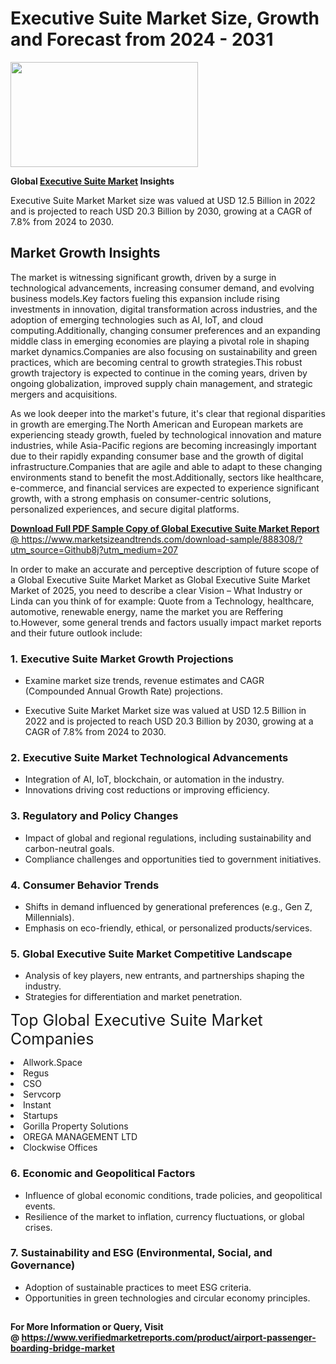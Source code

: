 <H1>Executive Suite Market Size, Growth and Forecast from 2024 - 2031</H1><img class="aligncenter size-medium wp-image-584254" src="https://thirdeyenews.in/wp-content/uploads/2024/09/Global-Market-Research-300x168.jpeg" alt="" width="300" height="168" /><p><strong>Global&nbsp;<a href="https://www.marketsizeandtrends.com/download-sample/888308/?utm_source=Github8j?utm_medium=207">Executive Suite Market</a> Insights</strong></p><p>Executive Suite Market Market size was valued at USD 12.5 Billion in 2022 and is projected to reach USD 20.3 Billion by 2030, growing at a CAGR of 7.8% from 2024 to 2030.</p><p><h2>Market Growth Insights</h2> <p>The market is witnessing significant growth, driven by a surge in technological advancements, increasing consumer demand, and evolving business models.Key factors fueling this expansion include rising investments in innovation, digital transformation across industries, and the adoption of emerging technologies such as AI, IoT, and cloud computing.Additionally, changing consumer preferences and an expanding middle class in emerging economies are playing a pivotal role in shaping market dynamics.Companies are also focusing on sustainability and green practices, which are becoming central to growth strategies.This robust growth trajectory is expected to continue in the coming years, driven by ongoing globalization, improved supply chain management, and strategic mergers and acquisitions.</p> <p><a href="#"></a></p> <p>As we look deeper into the market's future, it's clear that regional disparities in growth are emerging.The North American and European markets are experiencing steady growth, fueled by technological innovation and mature industries, while Asia-Pacific regions are becoming increasingly important due to their rapidly expanding consumer base and the growth of digital infrastructure.Companies that are agile and able to adapt to these changing environments stand to benefit the most.Additionally, sectors like healthcare, e-commerce, and financial services are expected to experience significant growth, with a strong emphasis on consumer-centric solutions, personalized experiences, and secure digital platforms.</p> <p><a href="#"></p><p><span class=""><strong>Download Full PDF Sample Copy of Global Executive Suite Market Report</strong> @ <a href="https://www.marketsizeandtrends.com/download-sample/888308/?utm_source=Github8j?utm_medium=207" target="_blank">https://www.marketsizeandtrends.com/download-sample/888308/?utm_source=Github8j?utm_medium=207</a></span></p><p>In order to make an accurate and perceptive description of future scope of a Global&nbsp;Executive Suite Market Market as Global&nbsp;Executive Suite Market Market of 2025, you need to describe a clear Vision &ndash; What Industry or Linda can you think of for example: Quote from a Technology, healthcare, automotive, renewable energy, name the market you are Reffering to.However, some general trends and factors usually impact market reports and their future outlook include:</p><h3>1.&nbsp;<strong>Executive Suite Market Growth Projections</strong></h3><ul><li>Examine market size trends, revenue estimates and CAGR (Compounded Annual Growth Rate) projections.</li><li><p>Executive Suite Market Market size was valued at USD 12.5 Billion in 2022 and is projected to reach USD 20.3 Billion by 2030, growing at a CAGR of 7.8% from 2024 to 2030.</p></li></ul><h3>2.&nbsp;<strong>Executive Suite Market Technological Advancements</strong></h3><ul><li>Integration of AI, IoT, blockchain, or automation in the industry.</li><li>Innovations driving cost reductions or improving efficiency.</li></ul><h3>3.&nbsp;<strong>Regulatory and Policy Changes</strong></h3><ul><li>Impact of global and regional regulations, including sustainability and carbon-neutral goals.</li><li>Compliance challenges and opportunities tied to government initiatives.</li></ul><h3>4.&nbsp;<strong>Consumer Behavior Trends</strong></h3><ul><li>Shifts in demand influenced by generational preferences (e.g., Gen Z, Millennials).</li><li>Emphasis on eco-friendly, ethical, or personalized products/services.</li></ul><h3>5.&nbsp;<strong>Global Executive Suite Market Competitive Landscape</strong></h3><ul><li>Analysis of key players, new entrants, and partnerships shaping the industry.</li><li>Strategies for differentiation and market penetration.</li></ul><p data-pm-slice="1 1 []"><span style="color: inherit; font-family: inherit; font-size: 25px;">Top Global Executive Suite Market Companies</span></p><div class="" data-test-id=""><p><li>Allwork.Space</li><li> Regus</li><li> CSO</li><li> Servcorp</li><li> Instant</li><li> Startups</li><li> Gorilla Property Solutions</li><li> OREGA MANAGEMENT LTD</li><li> Clockwise Offices</li></p></div><h3>6.&nbsp;<strong>Economic and Geopolitical Factors</strong></h3><ul><li>Influence of global economic conditions, trade policies, and geopolitical events.</li><li>Resilience of the market to inflation, currency fluctuations, or global crises.</li></ul><h3>7.&nbsp;<strong>Sustainability and ESG (Environmental, Social, and Governance)</strong></h3><ul><li>Adoption of sustainable practices to meet ESG criteria.</li><li>Opportunities in green technologies and circular economy principles.</li></ul><h2><strong style="font-size: 14px;">For More Information or Query, Visit @&nbsp;</strong><a style="background-color: #ffffff; font-size: 14px;" href="https://www.marketsizeandtrends.com/report/executive-suite-market-/" target="_blank">https://www.verifiedmarketreports.com/product/airport-passenger-boarding-bridge-market</a></h2>